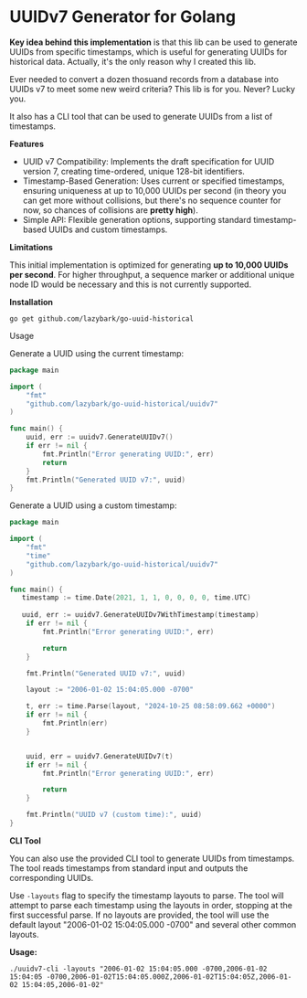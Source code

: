 # UUIDv7 Generator for Golang

**Key idea behind this implementation** is that this lib can be used to generate UUIDs from specific timestamps, which is useful for generating UUIDs for historical data. Actually, it's the only reason why I created this lib.

Ever needed to convert a dozen thosuand records from a database into UUIDs v7 to meet some new weird criteria? This lib is for you. Never? Lucky you.

It also has a CLI tool that can be used to generate UUIDs from a list of timestamps.

**Features**

* UUID v7 Compatibility: Implements the draft specification for UUID version 7, creating time-ordered, unique 128-bit identifiers.
* Timestamp-Based Generation: Uses current or specified timestamps, ensuring uniqueness at up to 10,000 UUIDs per second (in theory you can get more without collisions, but there's no sequence counter for now, so chances of collisions are **pretty high**).
* Simple API: Flexible generation options, supporting standard timestamp-based UUIDs and custom timestamps.



**Limitations**

This initial implementation is optimized for generating **up to 10,000 UUIDs per second**. For higher throughput, a sequence marker or additional unique node ID would be necessary and this is not currently supported.

**Installation**

`go get github.com/lazybark/go-uuid-historical`

Usage

Generate a UUID using the current timestamp:

```go
package main

import (
    "fmt"
    "github.com/lazybark/go-uuid-historical/uuidv7"
)

func main() {
    uuid, err := uuidv7.GenerateUUIDv7()
    if err != nil {
        fmt.Println("Error generating UUID:", err)
        return
    }
    fmt.Println("Generated UUID v7:", uuid)
}
```

Generate a UUID using a custom timestamp:

```go
package main

import (
    "fmt"
    "time"
    "github.com/lazybark/go-uuid-historical/uuidv7"
)

func main() {
   timestamp := time.Date(2021, 1, 1, 0, 0, 0, 0, time.UTC)
   
   uuid, err := uuidv7.GenerateUUIDv7WithTimestamp(timestamp)
    if err != nil {
        fmt.Println("Error generating UUID:", err)

        return
    }

    fmt.Println("Generated UUID v7:", uuid)

    layout := "2006-01-02 15:04:05.000 -0700"

	t, err := time.Parse(layout, "2024-10-25 08:58:09.662 +0000")
	if err != nil {
		fmt.Println(err)
	}


	uuid, err = uuidv7.GenerateUUIDv7(t)
	if err != nil {
		fmt.Println("Error generating UUID:", err)

        return
	}

    fmt.Println("UUID v7 (custom time):", uuid)
}
```

**CLI Tool**

You can also use the provided CLI tool to generate UUIDs from timestamps. The tool reads timestamps from standard input and outputs the corresponding UUIDs.

Use `-layouts` flag to specify the timestamp layouts to parse. The tool will attempt to parse each timestamp using the layouts in order, stopping at the first successful parse. If no layouts are provided, the tool will use the default layout "2006-01-02 15:04:05.000 -0700" and several other common layouts.

**Usage:**

`./uuidv7-cli -layouts "2006-01-02 15:04:05.000 -0700,2006-01-02 15:04:05 -0700,2006-01-02T15:04:05.000Z,2006-01-02T15:04:05Z,2006-01-02 15:04:05,2006-01-02"`
